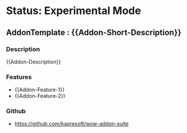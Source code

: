 # Status: Experimental Mode
## AddonTemplate : {{Addon-Short-Description}}

### Description
{{Addon-Description}}

### Features
- {{Addon-Feature-1}}
- {{Addon-Feature-2}}


### Github
- https://github.com/kapresoft/wow-addon-suite
